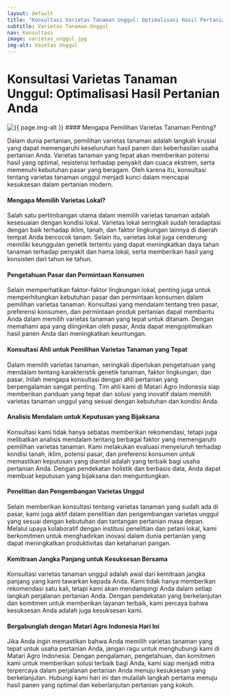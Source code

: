 ```yaml
---
layout: default
title: "Konsultasi Varietas Tanaman Unggul: Optimalisasi Hasil Pertanian Anda"
subtitle: Varietas Tanaman Unggul
nav: Konsultasi
image: varietas_unggul.jpg
img-alt: Vaietas Unggul
---
```


<h1>Konsultasi Varietas Tanaman Unggul: Optimalisasi Hasil Pertanian Anda</h1>
<img src="{{ site.url }}/img/{{ page.image }}" alt="{{ page.img-alt }}" class="img-fluid rounded img-content-right">
#### Mengapa Pemilihan Varietas Tanaman Penting?

Dalam dunia pertanian, pemilihan varietas tanaman adalah langkah krusial yang dapat memengaruhi keseluruhan hasil panen dan keberhasilan usaha pertanian Anda. Varietas tanaman yang tepat akan memberikan potensi hasil yang optimal, resistensi terhadap penyakit dan cuaca ekstrem, serta memenuhi kebutuhan pasar yang beragam. Oleh karena itu, konsultasi tentang varietas tanaman unggul menjadi kunci dalam mencapai kesuksesan dalam pertanian modern.

#### Mengapa Memilih Varietas Lokal?

Salah satu pertimbangan utama dalam memilih varietas tanaman adalah kesesuaian dengan kondisi lokal. Varietas lokal seringkali sudah teradaptasi dengan baik terhadap iklim, tanah, dan faktor lingkungan lainnya di daerah tempat Anda bercocok tanam. Selain itu, varietas lokal juga cenderung memiliki keunggulan genetik tertentu yang dapat meningkatkan daya tahan tanaman terhadap penyakit dan hama lokal, serta memberikan hasil yang konsisten dari tahun ke tahun.

#### Pengetahuan Pasar dan Permintaan Konsumen

Selain memperhatikan faktor-faktor lingkungan lokal, penting juga untuk memperhitungkan kebutuhan pasar dan permintaan konsumen dalam pemilihan varietas tanaman. Konsultasi yang mendalam tentang tren pasar, preferensi konsumen, dan permintaan produk pertanian dapat membantu Anda dalam memilih varietas tanaman yang tepat untuk ditanam. Dengan memahami apa yang diinginkan oleh pasar, Anda dapat mengoptimalkan hasil panen Anda dan meningkatkan keuntungan.

#### Konsultasi Ahli untuk Pemilihan Varietas Tanaman yang Tepat

Dalam memilih varietas tanaman, seringkali diperlukan pengetahuan yang mendalam tentang karakteristik genetik tanaman, faktor lingkungan, dan pasar. Inilah mengapa konsultasi dengan ahli pertanian yang berpengalaman sangat penting. Tim ahli kami di Matari Agro Indonesia siap memberikan panduan yang tepat dan solusi yang inovatif dalam memilih varietas tanaman unggul yang sesuai dengan kebutuhan dan kondisi Anda.

#### Analisis Mendalam untuk Keputusan yang Bijaksana

Konsultasi kami tidak hanya sebatas memberikan rekomendasi, tetapi juga melibatkan analisis mendalam tentang berbagai faktor yang memengaruhi pemilihan varietas tanaman. Kami melakukan evaluasi menyeluruh terhadap kondisi tanah, iklim, potensi pasar, dan preferensi konsumen untuk memastikan keputusan yang diambil adalah yang terbaik bagi usaha pertanian Anda. Dengan pendekatan holistik dan berbasis data, Anda dapat membuat keputusan yang bijaksana dan menguntungkan.

#### Penelitian dan Pengembangan Varietas Unggul

Selain memberikan konsultasi tentang varietas tanaman yang sudah ada di pasar, kami juga aktif dalam penelitian dan pengembangan varietas unggul yang sesuai dengan kebutuhan dan tantangan pertanian masa depan. Melalui upaya kolaboratif dengan institusi penelitian dan petani lokal, kami berkomitmen untuk menghadirkan inovasi dalam dunia pertanian yang dapat meningkatkan produktivitas dan ketahanan pangan.

#### Kemitraan Jangka Panjang untuk Kesuksesan Bersama

Konsultasi varietas tanaman unggul adalah awal dari kemitraan jangka panjang yang kami tawarkan kepada Anda. Kami tidak hanya memberikan rekomendasi satu kali, tetapi kami akan mendampingi Anda dalam setiap langkah perjalanan pertanian Anda. Dengan pendekatan yang berkelanjutan dan komitmen untuk memberikan layanan terbaik, kami percaya bahwa kesuksesan Anda adalah juga kesuksesan kami.

#### Bergabunglah dengan Matari Agro Indonesia Hari Ini

Jika Anda ingin memastikan bahwa Anda memilih varietas tanaman yang tepat untuk usaha pertanian Anda, jangan ragu untuk menghubungi kami di Matari Agro Indonesia. Dengan pengalaman, pengetahuan, dan komitmen kami untuk memberikan solusi terbaik bagi Anda, kami siap menjadi mitra terpercaya dalam perjalanan pertanian Anda menuju kesuksesan yang berkelanjutan. Hubungi kami hari ini dan mulailah langkah pertama menuju hasil panen yang optimal dan keberlanjutan pertanian yang kokoh.